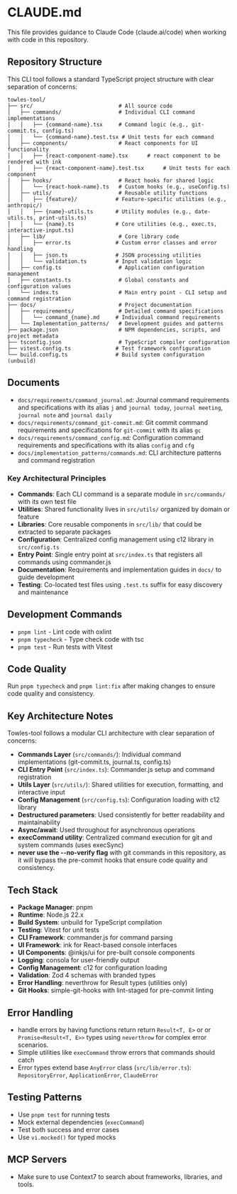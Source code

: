 # CLAUDE.md

This file provides guidance to Claude Code (claude.ai/code) when working with code in this repository.


## Repository Structure

This CLI tool follows a standard TypeScript project structure with clear separation of concerns:

```
towles-tool/
├── src/                           # All source code
│   ├── commands/                  # Individual CLI command implementations
│   │   ├── {command-name}.tsx     # Command logic (e.g., git-commit.ts, config.ts)
│   │   └── {command-name}.test.tsx # Unit tests for each command
│   ├── components/                # React components for UI functionality
│   │   ├── {react-component-name}.tsx      # react component to be rendered with ink
│   │   ├── {react-component-name}.test.tsx      # Unit tests for each component
│   ├── hooks/                     # React hooks for shared logic
│   │   └── {react-hook-name}.ts   # Custom hooks (e.g., useConfig.ts)
│   ├── utils/                     # Reusable utility functions
│   │   ├── {feature}/            # Feature-specific utilities (e.g., anthropic/)
│   │   ├── {name}-utils.ts       # Utility modules (e.g., date-utils.ts, print-utils.ts)
│   │   └── {name}.ts             # Core utilities (e.g., exec.ts, interactive-input.ts)
│   ├── lib/                       # Core library code
│   │   ├── error.ts              # Custom error classes and error handling
│   │   ├── json.ts               # JSON processing utilities
│   │   └── validation.ts         # Input validation logic
│   ├── config.ts                  # Application configuration management
│   ├── constants.ts               # Global constants and configuration values
│   └── index.ts                   # Main entry point - CLI setup and command registration
├── docs/                          # Project documentation
│   ├── requirements/              # Detailed command specifications
│   │   └── command_{name}.md     # Individual command requirements
│   └── Implementation_patterns/   # Development guides and patterns
├── package.json                   # NPM dependencies, scripts, and project metadata
├── tsconfig.json                  # TypeScript compiler configuration
├── vitest.config.ts              # Test framework configuration
└── build.config.ts               # Build system configuration (unbuild)
```



## Documents

- `docs/requirements/command_journal.md`: Journal command requirements and specifications with its alias `j` and `journal today`, `journal meeting`, `journal note` and `journal daily`
- `docs/requirements/command_git-commit.md`: Git commit command requirements and specifications for `git-commit`
with its alias `gc`
- `docs/requirements/command_config.md`: Configuration command requirements and specifications with its alias `config` and `cfg`
- `docs/implementation_patterns/commands.md`: CLI architecture patterns and command registration

### Key Architectural Principles

- **Commands**: Each CLI command is a separate module in `src/commands/` with its own test file
- **Utilities**: Shared functionality lives in `src/utils/` organized by domain or feature
- **Libraries**: Core reusable components in `src/lib/` that could be extracted to separate packages
- **Configuration**: Centralized config management using c12 library in `src/config.ts`
- **Entry Point**: Single entry point at `src/index.ts` that registers all commands using commander.js
- **Documentation**: Requirements and implementation guides in `docs/` to guide development
- **Testing**: Co-located test files using `.test.ts` suffix for easy discovery and maintenance


## Development Commands

- `pnpm lint` - Lint code with oxlint
- `pnpm typecheck` - Type check code with tsc
- `pnpm test` - Run tests with Vitest

## Code Quality

Run `pnpm typecheck` and `pnpm lint:fix` after making changes to ensure code quality and consistency.

## Key Architecture Notes

Towles-tool follows a modular CLI architecture with clear separation of concerns:

- **Commands Layer** (`src/commands/`): Individual command implementations (git-commit.ts, journal.ts, config.ts)
- **CLI Entry Point** (`src/index.ts`): Commander.js setup and command registration
- **Utils Layer** (`src/utils/`): Shared utilities for execution, formatting, and interactive input
- **Config Management** (`src/config.ts`): Configuration loading with c12 library
- **Destructured parameters**: Used consistently for better readability and maintainability
- **Async/await**: Used throughout for asynchronous operations
- **execCommand utility**: Centralized command execution for git and system commands (uses execSync)
- **never use the --no-verify flag** with git commands in this repository, as it will bypass the pre-commit hooks that ensure code quality and consistency.




## Tech Stack

- **Package Manager**: pnpm
- **Runtime**: Node.js 22.x
- **Build System**: unbuild for TypeScript compilation
- **Testing**: Vitest for unit tests
- **CLI Framework**: commander.js for command parsing
- **UI Framework**: ink for React-based console interfaces
- **UI Components**: @inkjs/ui for pre-built console components
- **Logging**: consola for user-friendly output
- **Config Management**: c12 for configuration loading
- **Validation**: Zod 4 schemas with branded types
- **Error Handling**: neverthrow for Result types (utilities only)
- **Git Hooks**: simple-git-hooks with lint-staged for pre-commit linting

## Error Handling

- handle errors by having functions return return `Result<T, E>` or or `Promise<Result<T, E>>` types using `neverthrow` for complex error scenarios.
- Simple utilities like `execCommand` throw errors that commands should catch
- Error types extend base `AnyError` class (`src/lib/error.ts`): `RepositoryError`, `ApplicationError`, `ClaudeError`

## Testing Patterns

- Use `pnpm test` for running tests
- Mock external dependencies (`execCommand`)
- Test both success and error cases
- Use `vi.mocked()` for typed mocks

## MCP Servers

- Make sure to use Context7 to search about frameworks, libraries, and tools.